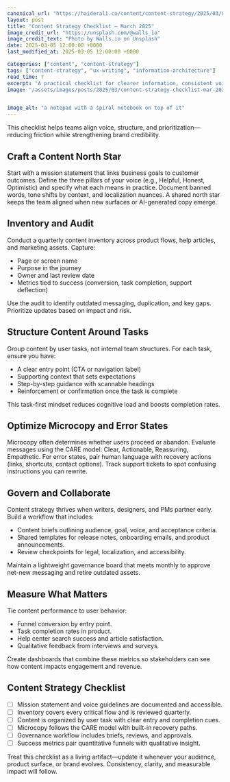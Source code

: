 ```yaml
---
canonical_url: "https://haiderali.co/content/content-strategy/2025/03/05/content-strategy-checklist-mar-2025/"
layout: post
title: "Content Strategy Checklist — March 2025"
image_credit_url: "https://unsplash.com/@walls_io"
image_credit_text: "Photo by Walls.io on Unsplash"
date: 2025-03-05 12:00:00 +0000
last_modified_at: 2025-03-05 12:00:00 +0000

categories: ["content", "content-strategy"]
tags: ["content-strategy", "ux-writing", "information-architecture"]
read_time: 7
excerpt: "A practical checklist for clearer information, consistent voice, and measurable outcomes across your product content."
image: "/assets/images/posts/2025/03/content-strategy-checklist-mar-2025.jpg"


image_alt: "a notepad with a spiral notebook on top of it"
---
```


This checklist helps teams align voice, structure, and prioritization—reducing friction while strengthening brand credibility.

## Craft a Content North Star

Start with a mission statement that links business goals to customer outcomes. Define the three pillars of your voice (e.g., Helpful, Honest, Optimistic) and specify what each means in practice. Document banned words, tone shifts by context, and localization nuances. A shared north star keeps the team aligned when new surfaces or AI-generated copy emerge.

## Inventory and Audit

Conduct a quarterly content inventory across product flows, help articles, and marketing assets. Capture:

- Page or screen name
- Purpose in the journey
- Owner and last review date
- Metrics tied to success (conversion, task completion, support deflection)

Use the audit to identify outdated messaging, duplication, and key gaps. Prioritize updates based on impact and risk.

## Structure Content Around Tasks

Group content by user tasks, not internal team structures. For each task, ensure you have:

- A clear entry point (CTA or navigation label)
- Supporting context that sets expectations
- Step-by-step guidance with scannable headings
- Reinforcement or confirmation once the task is complete

This task-first mindset reduces cognitive load and boosts completion rates.

## Optimize Microcopy and Error States

Microcopy often determines whether users proceed or abandon. Evaluate messages using the CARE model: Clear, Actionable, Reassuring, Empathetic. For error states, pair human language with recovery actions (links, shortcuts, contact options). Track support tickets to spot confusing instructions you can rewrite.

## Govern and Collaborate

Content strategy thrives when writers, designers, and PMs partner early. Build a workflow that includes:

- Content briefs outlining audience, goal, voice, and acceptance criteria.
- Shared templates for release notes, onboarding emails, and product announcements.
- Review checkpoints for legal, localization, and accessibility.

Maintain a lightweight governance board that meets monthly to approve net-new messaging and retire outdated assets.

## Measure What Matters

Tie content performance to user behavior:

- Funnel conversion by entry point.
- Task completion rates in product.
- Help center search success and article satisfaction.
- Qualitative feedback from interviews and surveys.

Create dashboards that combine these metrics so stakeholders can see how content impacts engagement and revenue.

## Content Strategy Checklist

- [ ] Mission statement and voice guidelines are documented and accessible.
- [ ] Inventory covers every critical flow and is reviewed quarterly.
- [ ] Content is organized by user task with clear entry and completion cues.
- [ ] Microcopy follows the CARE model with built-in recovery paths.
- [ ] Governance workflow includes briefs, reviews, and approvals.
- [ ] Success metrics pair quantitative funnels with qualitative insight.

Treat this checklist as a living artifact—update it whenever your audience, product surface, or brand evolves. Consistency, clarity, and measurable impact will follow.
